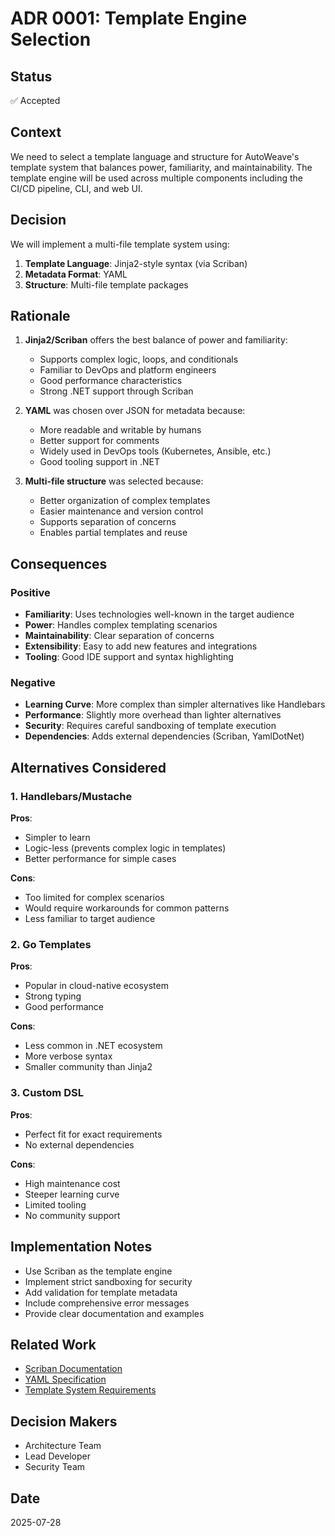 # ADR 0001: Template Engine Selection

## Status
✅ Accepted

## Context
We need to select a template language and structure for AutoWeave's template system that balances power, familiarity, and maintainability. The template engine will be used across multiple components including the CI/CD pipeline, CLI, and web UI.

## Decision
We will implement a multi-file template system using:
1. **Template Language**: Jinja2-style syntax (via Scriban)
2. **Metadata Format**: YAML
3. **Structure**: Multi-file template packages

## Rationale
1. **Jinja2/Scriban** offers the best balance of power and familiarity:
    - Supports complex logic, loops, and conditionals
    - Familiar to DevOps and platform engineers
    - Good performance characteristics
    - Strong .NET support through Scriban

2. **YAML** was chosen over JSON for metadata because:
    - More readable and writable by humans
    - Better support for comments
    - Widely used in DevOps tools (Kubernetes, Ansible, etc.)
    - Good tooling support in .NET

3. **Multi-file structure** was selected because:
    - Better organization of complex templates
    - Easier maintenance and version control
    - Supports separation of concerns
    - Enables partial templates and reuse

## Consequences

### Positive
- **Familiarity**: Uses technologies well-known in the target audience
- **Power**: Handles complex templating scenarios
- **Maintainability**: Clear separation of concerns
- **Extensibility**: Easy to add new features and integrations
- **Tooling**: Good IDE support and syntax highlighting

### Negative
- **Learning Curve**: More complex than simpler alternatives like Handlebars
- **Performance**: Slightly more overhead than lighter alternatives
- **Security**: Requires careful sandboxing of template execution
- **Dependencies**: Adds external dependencies (Scriban, YamlDotNet)

## Alternatives Considered

### 1. Handlebars/Mustache
**Pros**:
- Simpler to learn
- Logic-less (prevents complex logic in templates)
- Better performance for simple cases

**Cons**:
- Too limited for complex scenarios
- Would require workarounds for common patterns
- Less familiar to target audience

### 2. Go Templates
**Pros**:
- Popular in cloud-native ecosystem
- Strong typing
- Good performance

**Cons**:
- Less common in .NET ecosystem
- More verbose syntax
- Smaller community than Jinja2

### 3. Custom DSL
**Pros**:
- Perfect fit for exact requirements
- No external dependencies

**Cons**:
- High maintenance cost
- Steeper learning curve
- Limited tooling
- No community support

## Implementation Notes
- Use Scriban as the template engine
- Implement strict sandboxing for security
- Add validation for template metadata
- Include comprehensive error messages
- Provide clear documentation and examples

## Related Work
- [Scriban Documentation](https://github.com/scriban/scriban)
- [YAML Specification](https://yaml.org/spec/)
- [Template System Requirements](./../template_engine.md)

## Decision Makers
- Architecture Team
- Lead Developer
- Security Team

## Date
2025-07-28
